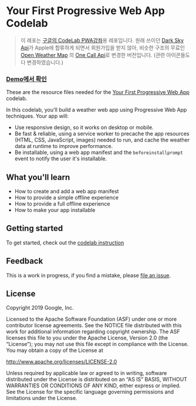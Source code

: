 # Your First Progressive Web App Codelab

> 이 레포는 [구글의 CodeLab PWA강좌](https://codelabs.developers.google.com/codelabs/your-first-pwapp/#0)용 레포입니다.
> 원래 쓰이던 [Dark Sky Api](https://darksky.net/dev)가 Apple에 합류하게 되면서 회원가입을 받지 않아,
> 비슷한 구조의 무료인 [Open Weather Map](https://openweathermap.org/) 의 [One Call Api](https://openweathermap.org/api/one-call-api)로 변경한 버전입니다. (관련 아이콘들도 다 변경하였습니다.)

### [Demo에서 확인](https://open-weather-map-pwa.netlify.app/)

These are the resource files needed for the
[Your First Progressive Web App][codelab] codelab.

In this codelab, you'll build a weather web app using Progressive Web App
techniques. Your app will:

- Use responsive design, so it works on desktop or mobile.
- Be fast & reliable, using a service worker to precache the app resources
  (HTML, CSS, JavaScript, images) needed to run, and cache the weather data
  at runtime to improve performance.
- Be installable, using a web app manifest and the `beforeinstallprompt` event
  to notify the user it's installable.

## What you'll learn

- How to create and add a web app manifest
- How to provide a simple offline experience
- How to provide a full offline experience
- How to make your app installable

## Getting started

To get started, check out the [codelab instruction][codelab]

## Feedback

This is a work in progress, if you find a mistake, please [file an issue][git-issue].

## License

Copyright 2019 Google, Inc.

Licensed to the Apache Software Foundation (ASF) under one or more contributor
license agreements. See the NOTICE file distributed with this work for
additional information regarding copyright ownership. The ASF licenses this
file to you under the Apache License, Version 2.0 (the “License”); you may not
use this file except in compliance with the License. You may obtain a copy of
the License at

http://www.apache.org/licenses/LICENSE-2.0

Unless required by applicable law or agreed to in writing, software distributed
under the License is distributed on an “AS IS” BASIS, WITHOUT WARRANTIES OR
CONDITIONS OF ANY KIND, either express or implied. See the License for the
specific language governing permissions and limitations under the License.

[codelab]: https://codelabs.developers.google.com/codelabs/your-first-pwapp/
[git-issue]: https://github.com/googlecodelabs/your-first-pwapp/issues
